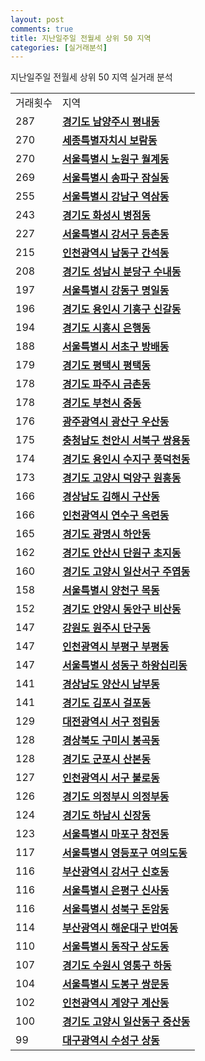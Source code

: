 ```yaml
---
layout: post
comments: true
title: 지난일주일 전월세 상위 50 지역
categories: [실거래분석]
---
```


지난일주일 전월세 상위 50 지역 실거래 분석

<table>
  <tr>
    <td>거래횟수</td>
    <td>지역</td>
  </tr>

  <tr>
    <td>287</td>
    <td colspan="4" style="font-weight: bold;"><a href="/실거래가/2021/05/19/41360.html">경기도 남양주시 평내동</a></td>
  </tr>

  <tr>
    <td>270</td>
    <td colspan="4" style="font-weight: bold;"><a href="/실거래가/2021/05/19/36110.html">세종특별자치시 보람동</a></td>
  </tr>

  <tr>
    <td>270</td>
    <td colspan="4" style="font-weight: bold;"><a href="/실거래가/2021/05/19/11350.html">서울특별시 노원구 월계동</a></td>
  </tr>

  <tr>
    <td>269</td>
    <td colspan="4" style="font-weight: bold;"><a href="/실거래가/2021/05/19/11710.html">서울특별시 송파구 잠실동</a></td>
  </tr>

  <tr>
    <td>255</td>
    <td colspan="4" style="font-weight: bold;"><a href="/실거래가/2021/05/19/11680.html">서울특별시 강남구 역삼동</a></td>
  </tr>

  <tr>
    <td>243</td>
    <td colspan="4" style="font-weight: bold;"><a href="/실거래가/2021/05/19/41590.html">경기도 화성시 병점동</a></td>
  </tr>

  <tr>
    <td>227</td>
    <td colspan="4" style="font-weight: bold;"><a href="/실거래가/2021/05/19/11500.html">서울특별시 강서구 등촌동</a></td>
  </tr>

  <tr>
    <td>215</td>
    <td colspan="4" style="font-weight: bold;"><a href="/실거래가/2021/05/19/28200.html">인천광역시 남동구 간석동</a></td>
  </tr>

  <tr>
    <td>208</td>
    <td colspan="4" style="font-weight: bold;"><a href="/실거래가/2021/05/19/41135.html">경기도 성남시 분당구 수내동</a></td>
  </tr>

  <tr>
    <td>197</td>
    <td colspan="4" style="font-weight: bold;"><a href="/실거래가/2021/05/19/11740.html">서울특별시 강동구 명일동</a></td>
  </tr>

  <tr>
    <td>196</td>
    <td colspan="4" style="font-weight: bold;"><a href="/실거래가/2021/05/19/41463.html">경기도 용인시 기흥구 신갈동</a></td>
  </tr>

  <tr>
    <td>194</td>
    <td colspan="4" style="font-weight: bold;"><a href="/실거래가/2021/05/19/41390.html">경기도 시흥시 은행동</a></td>
  </tr>

  <tr>
    <td>188</td>
    <td colspan="4" style="font-weight: bold;"><a href="/실거래가/2021/05/19/11650.html">서울특별시 서초구 방배동</a></td>
  </tr>

  <tr>
    <td>179</td>
    <td colspan="4" style="font-weight: bold;"><a href="/실거래가/2021/05/19/41220.html">경기도 평택시 평택동</a></td>
  </tr>

  <tr>
    <td>178</td>
    <td colspan="4" style="font-weight: bold;"><a href="/실거래가/2021/05/19/41480.html">경기도 파주시 금촌동</a></td>
  </tr>

  <tr>
    <td>178</td>
    <td colspan="4" style="font-weight: bold;"><a href="/실거래가/2021/05/19/41190.html">경기도 부천시 중동</a></td>
  </tr>

  <tr>
    <td>176</td>
    <td colspan="4" style="font-weight: bold;"><a href="/실거래가/2021/05/19/29200.html">광주광역시 광산구 우산동</a></td>
  </tr>

  <tr>
    <td>175</td>
    <td colspan="4" style="font-weight: bold;"><a href="/실거래가/2021/05/19/44133.html">충청남도 천안시 서북구 쌍용동</a></td>
  </tr>

  <tr>
    <td>174</td>
    <td colspan="4" style="font-weight: bold;"><a href="/실거래가/2021/05/19/41465.html">경기도 용인시 수지구 풍덕천동</a></td>
  </tr>

  <tr>
    <td>173</td>
    <td colspan="4" style="font-weight: bold;"><a href="/실거래가/2021/05/19/41281.html">경기도 고양시 덕양구 원흥동</a></td>
  </tr>

  <tr>
    <td>166</td>
    <td colspan="4" style="font-weight: bold;"><a href="/실거래가/2021/05/19/48250.html">경상남도 김해시 구산동</a></td>
  </tr>

  <tr>
    <td>166</td>
    <td colspan="4" style="font-weight: bold;"><a href="/실거래가/2021/05/19/28185.html">인천광역시 연수구 옥련동</a></td>
  </tr>

  <tr>
    <td>165</td>
    <td colspan="4" style="font-weight: bold;"><a href="/실거래가/2021/05/19/41210.html">경기도 광명시 하안동</a></td>
  </tr>

  <tr>
    <td>162</td>
    <td colspan="4" style="font-weight: bold;"><a href="/실거래가/2021/05/19/41273.html">경기도 안산시 단원구 초지동</a></td>
  </tr>

  <tr>
    <td>160</td>
    <td colspan="4" style="font-weight: bold;"><a href="/실거래가/2021/05/19/41287.html">경기도 고양시 일산서구 주엽동</a></td>
  </tr>

  <tr>
    <td>158</td>
    <td colspan="4" style="font-weight: bold;"><a href="/실거래가/2021/05/19/11470.html">서울특별시 양천구 목동</a></td>
  </tr>

  <tr>
    <td>152</td>
    <td colspan="4" style="font-weight: bold;"><a href="/실거래가/2021/05/19/41173.html">경기도 안양시 동안구 비산동</a></td>
  </tr>

  <tr>
    <td>147</td>
    <td colspan="4" style="font-weight: bold;"><a href="/실거래가/2021/05/19/42130.html">강원도 원주시 단구동</a></td>
  </tr>

  <tr>
    <td>147</td>
    <td colspan="4" style="font-weight: bold;"><a href="/실거래가/2021/05/19/28237.html">인천광역시 부평구 부평동</a></td>
  </tr>

  <tr>
    <td>147</td>
    <td colspan="4" style="font-weight: bold;"><a href="/실거래가/2021/05/19/11200.html">서울특별시 성동구 하왕십리동</a></td>
  </tr>

  <tr>
    <td>141</td>
    <td colspan="4" style="font-weight: bold;"><a href="/실거래가/2021/05/19/48330.html">경상남도 양산시 남부동</a></td>
  </tr>

  <tr>
    <td>141</td>
    <td colspan="4" style="font-weight: bold;"><a href="/실거래가/2021/05/19/41570.html">경기도 김포시 걸포동</a></td>
  </tr>

  <tr>
    <td>129</td>
    <td colspan="4" style="font-weight: bold;"><a href="/실거래가/2021/05/19/30170.html">대전광역시 서구 정림동</a></td>
  </tr>

  <tr>
    <td>128</td>
    <td colspan="4" style="font-weight: bold;"><a href="/실거래가/2021/05/19/47190.html">경상북도 구미시 봉곡동</a></td>
  </tr>

  <tr>
    <td>128</td>
    <td colspan="4" style="font-weight: bold;"><a href="/실거래가/2021/05/19/41410.html">경기도 군포시 산본동</a></td>
  </tr>

  <tr>
    <td>127</td>
    <td colspan="4" style="font-weight: bold;"><a href="/실거래가/2021/05/19/28260.html">인천광역시 서구 불로동</a></td>
  </tr>

  <tr>
    <td>126</td>
    <td colspan="4" style="font-weight: bold;"><a href="/실거래가/2021/05/19/41150.html">경기도 의정부시 의정부동</a></td>
  </tr>

  <tr>
    <td>124</td>
    <td colspan="4" style="font-weight: bold;"><a href="/실거래가/2021/05/19/41450.html">경기도 하남시 신장동</a></td>
  </tr>

  <tr>
    <td>123</td>
    <td colspan="4" style="font-weight: bold;"><a href="/실거래가/2021/05/19/11440.html">서울특별시 마포구 창전동</a></td>
  </tr>

  <tr>
    <td>117</td>
    <td colspan="4" style="font-weight: bold;"><a href="/실거래가/2021/05/19/11560.html">서울특별시 영등포구 여의도동</a></td>
  </tr>

  <tr>
    <td>116</td>
    <td colspan="4" style="font-weight: bold;"><a href="/실거래가/2021/05/19/26440.html">부산광역시 강서구 신호동</a></td>
  </tr>

  <tr>
    <td>116</td>
    <td colspan="4" style="font-weight: bold;"><a href="/실거래가/2021/05/19/11380.html">서울특별시 은평구 신사동</a></td>
  </tr>

  <tr>
    <td>116</td>
    <td colspan="4" style="font-weight: bold;"><a href="/실거래가/2021/05/19/11290.html">서울특별시 성북구 돈암동</a></td>
  </tr>

  <tr>
    <td>114</td>
    <td colspan="4" style="font-weight: bold;"><a href="/실거래가/2021/05/19/26350.html">부산광역시 해운대구 반여동</a></td>
  </tr>

  <tr>
    <td>110</td>
    <td colspan="4" style="font-weight: bold;"><a href="/실거래가/2021/05/19/11590.html">서울특별시 동작구 상도동</a></td>
  </tr>

  <tr>
    <td>107</td>
    <td colspan="4" style="font-weight: bold;"><a href="/실거래가/2021/05/19/41117.html">경기도 수원시 영통구 하동</a></td>
  </tr>

  <tr>
    <td>104</td>
    <td colspan="4" style="font-weight: bold;"><a href="/실거래가/2021/05/19/11320.html">서울특별시 도봉구 쌍문동</a></td>
  </tr>

  <tr>
    <td>102</td>
    <td colspan="4" style="font-weight: bold;"><a href="/실거래가/2021/05/19/28245.html">인천광역시 계양구 계산동</a></td>
  </tr>

  <tr>
    <td>100</td>
    <td colspan="4" style="font-weight: bold;"><a href="/실거래가/2021/05/19/41285.html">경기도 고양시 일산동구 중산동</a></td>
  </tr>

  <tr>
    <td>99</td>
    <td colspan="4" style="font-weight: bold;"><a href="/실거래가/2021/05/19/27260.html">대구광역시 수성구 상동</a></td>
  </tr>

</table>
